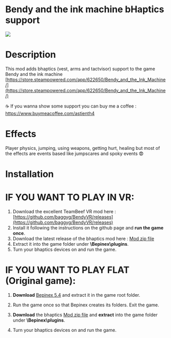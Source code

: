 # Bendy and the ink machine bHaptics support

<img src="https://cdn.akamai.steamstatic.com/steam/apps/622650/header.jpg?t=1669217551" />

# Description

This mod adds bhaptics (vest, arms and tactvisor) support to the game Bendy and the ink machine
[https://store.steampowered.com/app/622650/Bendy_and_the_Ink_Machine/](https://store.steampowered.com/app/622650/Bendy_and_the_Ink_Machine/)

☕ If you wanna show some support you can buy me a coffee : https://www.buymeacoffee.com/astienth4

# Effects

Player physics, jumping, using weapons, getting hurt, healing but most of the effects are events based like jumpscares and spoky events 😨 

# Installation

# IF YOU WANT TO PLAY IN VR:

1. Download the excellent TeamBeef VR mod here : [https://github.com/baggyg/BendyVR/releases](https://github.com/baggyg/BendyVR/releases)
2. Install it following the instructions on the github page and **run the game once**.
3. Download the latest release of the bhaptics mod here : [Mod zip file](https://github.com/Astienth/BendyInkMachine_bHaptics/releases/download/1.0/BendyInkMachine_bHaptics.zip)
4. Extract it into the game folder under **\Bepinex\plugins**.
5. Turn your bhaptics devices on and run the game.


# IF YOU WANT TO PLAY FLAT (Original game):

1. **Download** [Bepinex 5.4](https://github.com/BepInEx/BepInEx/releases/tag/v5.4.21) and extract it in the game root folder.

2. Run the game once so that Bepinex creates its folders. Exit the game.

3. **Download** the bhaptics [Mod zip file](https://github.com/Astienth/BendyInkMachine_bHaptics/releases/download/1.0/BendyInkMachine_bHaptics.zip) and **extract** into the game folder under **\Bepinex\plugins**.

4. Turn your bhaptics devices on and run the game.
